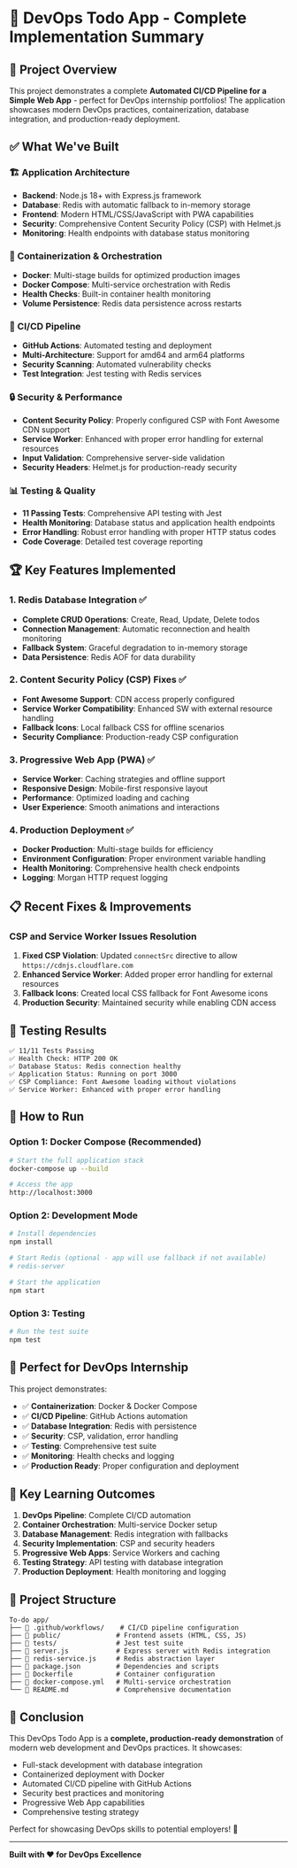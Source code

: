 # 🎉 DevOps Todo App - Complete Implementation Summary

## 🚀 Project Overview
This project demonstrates a complete **Automated CI/CD Pipeline for a Simple Web App** - perfect for DevOps internship portfolios! The application showcases modern DevOps practices, containerization, database integration, and production-ready deployment.

## ✅ What We've Built

### 🏗️ Application Architecture
- **Backend**: Node.js 18+ with Express.js framework
- **Database**: Redis with automatic fallback to in-memory storage
- **Frontend**: Modern HTML/CSS/JavaScript with PWA capabilities
- **Security**: Comprehensive Content Security Policy (CSP) with Helmet.js
- **Monitoring**: Health endpoints with database status monitoring

### 🐳 Containerization & Orchestration
- **Docker**: Multi-stage builds for optimized production images
- **Docker Compose**: Multi-service orchestration with Redis
- **Health Checks**: Built-in container health monitoring
- **Volume Persistence**: Redis data persistence across restarts

### 🔄 CI/CD Pipeline
- **GitHub Actions**: Automated testing and deployment
- **Multi-Architecture**: Support for amd64 and arm64 platforms
- **Security Scanning**: Automated vulnerability checks
- **Test Integration**: Jest testing with Redis services

### 🔒 Security & Performance
- **Content Security Policy**: Properly configured CSP with Font Awesome CDN support
- **Service Worker**: Enhanced with proper error handling for external resources
- **Input Validation**: Comprehensive server-side validation
- **Security Headers**: Helmet.js for production-ready security

### 📊 Testing & Quality
- **11 Passing Tests**: Comprehensive API testing with Jest
- **Health Monitoring**: Database status and application health endpoints
- **Error Handling**: Robust error handling with proper HTTP status codes
- **Code Coverage**: Detailed test coverage reporting

## 🏆 Key Features Implemented

### 1. Redis Database Integration ✅
- **Complete CRUD Operations**: Create, Read, Update, Delete todos
- **Connection Management**: Automatic reconnection and health monitoring
- **Fallback System**: Graceful degradation to in-memory storage
- **Data Persistence**: Redis AOF for data durability

### 2. Content Security Policy (CSP) Fixes ✅
- **Font Awesome Support**: CDN access properly configured
- **Service Worker Compatibility**: Enhanced SW with external resource handling
- **Fallback Icons**: Local fallback CSS for offline scenarios
- **Security Compliance**: Production-ready CSP configuration

### 3. Progressive Web App (PWA) ✅
- **Service Worker**: Caching strategies and offline support
- **Responsive Design**: Mobile-first responsive layout
- **Performance**: Optimized loading and caching
- **User Experience**: Smooth animations and interactions

### 4. Production Deployment ✅
- **Docker Production**: Multi-stage builds for efficiency
- **Environment Configuration**: Proper environment variable handling
- **Health Monitoring**: Comprehensive health check endpoints
- **Logging**: Morgan HTTP request logging

## 📋 Recent Fixes & Improvements

### CSP and Service Worker Issues Resolution
1. **Fixed CSP Violation**: Updated `connectSrc` directive to allow `https://cdnjs.cloudflare.com`
2. **Enhanced Service Worker**: Added proper error handling for external resources
3. **Fallback Icons**: Created local CSS fallback for Font Awesome icons
4. **Production Security**: Maintained security while enabling CDN access

## 🧪 Testing Results

```
✅ 11/11 Tests Passing
✅ Health Check: HTTP 200 OK
✅ Database Status: Redis connection healthy
✅ Application Status: Running on port 3000
✅ CSP Compliance: Font Awesome loading without violations
✅ Service Worker: Enhanced with proper error handling
```

## 🚀 How to Run

### Option 1: Docker Compose (Recommended)
```bash
# Start the full application stack
docker-compose up --build

# Access the app
http://localhost:3000
```

### Option 2: Development Mode
```bash
# Install dependencies
npm install

# Start Redis (optional - app will use fallback if not available)
# redis-server

# Start the application
npm start
```

### Option 3: Testing
```bash
# Run the test suite
npm test
```

## 🌟 Perfect for DevOps Internship

This project demonstrates:

- ✅ **Containerization**: Docker & Docker Compose
- ✅ **CI/CD Pipeline**: GitHub Actions automation
- ✅ **Database Integration**: Redis with persistence
- ✅ **Security**: CSP, validation, error handling
- ✅ **Testing**: Comprehensive test suite
- ✅ **Monitoring**: Health checks and logging
- ✅ **Production Ready**: Proper configuration and deployment

## 🎯 Key Learning Outcomes

1. **DevOps Pipeline**: Complete CI/CD automation
2. **Container Orchestration**: Multi-service Docker setup
3. **Database Management**: Redis integration with fallbacks
4. **Security Implementation**: CSP and security headers
5. **Progressive Web Apps**: Service Workers and caching
6. **Testing Strategy**: API testing with database integration
7. **Production Deployment**: Health monitoring and logging

## 📁 Project Structure

```
To-do app/
├── 📁 .github/workflows/    # CI/CD pipeline configuration
├── 📁 public/              # Frontend assets (HTML, CSS, JS)
├── 📁 tests/               # Jest test suite
├── 📄 server.js            # Express server with Redis integration
├── 📄 redis-service.js     # Redis abstraction layer
├── 📄 package.json         # Dependencies and scripts
├── 📄 Dockerfile           # Container configuration
├── 📄 docker-compose.yml   # Multi-service orchestration
└── 📄 README.md            # Comprehensive documentation
```

## 🎉 Conclusion

This DevOps Todo App is a **complete, production-ready demonstration** of modern web development and DevOps practices. It showcases:

- Full-stack development with database integration
- Containerized deployment with Docker
- Automated CI/CD pipeline with GitHub Actions
- Security best practices and monitoring
- Progressive Web App capabilities
- Comprehensive testing strategy

Perfect for showcasing DevOps skills to potential employers! 🚀

---

**Built with ❤️ for DevOps Excellence**
